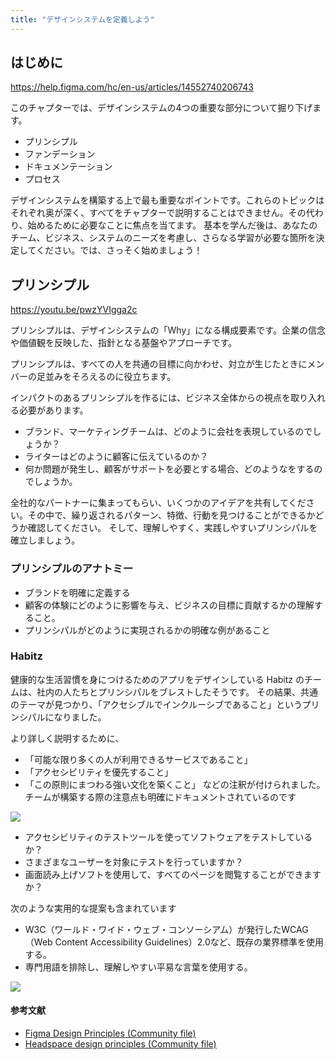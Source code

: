 ```yaml
---
title: "デザインシステムを定義しよう"
---
```

## はじめに 

https://help.figma.com/hc/en-us/articles/14552740206743

このチャプターでは、デザインシステムの4つの重要な部分について掘り下げます。

- プリンシプル 
- ファンデーション
- ドキュメンテーション
- プロセス

デザインシステムを構築する上で最も重要なポイントです。これらのトピックはそれぞれ奥が深く、すべてをチャプターで説明することはできません。その代わり、始めるために必要なことに焦点を当てます。
基本を学んだ後は、あなたのチーム、ビジネス、システムのニーズを考慮し、さらなる学習が必要な箇所を決定してください。では、さっそく始めましょう！

## プリンシプル

https://youtu.be/pwzYVIgga2c

プリンシプルは、デザインシステムの「Why」になる構成要素です。企業の信念や価値観を反映した、指針となる基盤やアプローチです。

プリンシプルは、すべての人を共通の目標に向かわせ、対立が生じたときにメンバーの足並みをそろえるのに役立ちます。

インパクトのあるプリンシプルを作るには、ビジネス全体からの視点を取り入れる必要があります。
- ブランド、マーケティングチームは、どのように会社を表現しているのでしょうか？
- ライターはどのように顧客に伝えているのか？ 
- 何か問題が発生し、顧客がサポートを必要とする場合、どのようなをするのでしょうか。

全社的なパートナーに集まってもらい、いくつかのアイデアを共有してください。その中で、繰り返されるパターン、特徴、行動を見つけることができるかどうか確認してください。
そして、理解しやすく、実践しやすいプリンシパルを確立しましょう。

### プリンシプルのアナトミー
- ブランドを明確に定義する
- 顧客の体験にどのように影響を与え、ビジネスの目標に貢献するかの理解すること。
- プリンシパルがどのように実現されるかの明確な例があること

### Habitz 
健康的な生活習慣を身につけるためのアプリをデザインしている Habitz のチームは、社内の人たちとプリンシパルをブレストしたそうです。
その結果、共通のテーマが見つかり、「アクセシブルでインクルーシブであること」というプリンシパルになりました。

より詳しく説明するために、
- 「可能な限り多くの人が利用できるサービスであること」
- 「アクセシビリティを優先すること」
- 「この原則にまつわる強い文化を築くこと」
などの注釈が付けられました。チームが構築する際の注意点も明確にドキュメントされているのです

![](https://storage.googleapis.com/zenn-user-upload/e05f974187df-20230617.png)

- アクセシビリティのテストツールを使ってソフトウェアをテストしているか？
- さまざまなユーザーを対象にテストを行っていますか？
- 画面読み上げソフトを使用して、すべてのページを閲覧することができますか？

次のような実用的な提案も含まれています

- W3C（ワールド・ワイド・ウェブ・コンソーシアム）が発行したWCAG（Web Content Accessibility Guidelines）2.0など、既存の業界標準を使用する。
- 専門用語を排除し、理解しやすい平易な言葉を使用する。

![](https://storage.googleapis.com/zenn-user-upload/2e6a18067e66-20230617.gif)

#### 参考文献
- [Figma Design Principles (Community file)](https://www.figma.com/community/file/817913152610525667/Figma-Design-Principles)
- [Headspace design principles (Community file)](https://www.figma.com/community/file/1228255385714793597/Principles-of-Headspace)